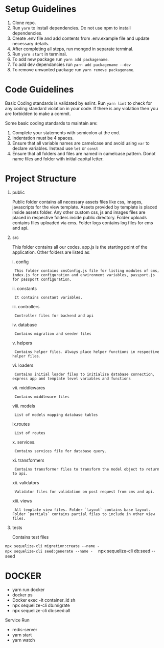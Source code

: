 # Setup Guidelines

1. Clone repo.
2. Run `yarn` to install dependencies. Do not use npm to install dependencies.
3. Create .env file and add contents from .env.example file and update necessary details.
4. After completing all steps, run mongod in separate terminal.
5. Run `yarn start` in terminal.
6. To add new package run `yarn add packagename`.
7. To add dev dependancies run `yarn add packagename --dev`
6. To remove unwanted package run `yarn remove packagename`.


# Code Guidelines

Basic Coding standards is validated by eslint.
Run `yarn lint` to check for any coding standard violation in your code.
If there is any violation then you are forbidden to make a commit.

Some basic coding standards to maintain are:
1. Complete your statements with semicolon at the end.
2. Indentation must be 4 spaces.
3. Ensure that all variable names are camelcase and avoid using `var` to declare variables. Instead use `let` or `const`
4. Ensure that all folders and files are named in camelcase pattern. Donot name files and folder with initial capital letter.


# Project Structure

1. public

    Public folder contains all necessary assets files like css, images, javascripts for the view template. Assets provided by template is placed inside assets folder. Any other custom css, js and images files are placed in respective folders inside public directory. Folder uploads contains files uploaded via cms. Folder logs contains log files for cms and api.

2. src

    This folder contains all our codes. app.js is the starting point of the application. Other folders are listed as:

    i. config

        This folder contains cmsConfig.js file for listing modules of cms, index.js for configuration and environment variables, passport.js for passport configuration.

    ii. constants

        It contains constant variables.

    iii. controllers

        Controller files for backend and api

    iv. database

        Contains migration and seeder files

    v. helpers

        Contains helper files. Always place helper functions in respective helper files.

    vi. loaders

        Contains initial loader files to initialize database connection, express app and template level variables and functions

    vii. middlewares

        Contains middleware files

    viii. models

        List of models mapping database tables

    ix.routes

        List of routes

    x. services.

        Contains services file for database query.

    xi. transformers

        Contains transformer files to transform the model object to return to api.

    xii. validators

        Validator files for validation on post request from cms and api.

    xiii. views

        All template view files. Folder `layout` contains base layout. Folder `partials` contains partial files to include in other view files.

3. tests

    Contains test files
    
 `npx sequelize-cli migration:create --name - `<br>
 `npx sequelize-cli seed:generate --name -  `
  npx sequelize-cli db:seed --seed 
# DOCKER
- yarn run docker    
- docker ps
- Docker exec -it container_id sh
- npx sequelize-cli db:migrate
- npx sequelize-cli db:seed:all

Service Run 
- redis-server
- yarn start
- yarn watch



